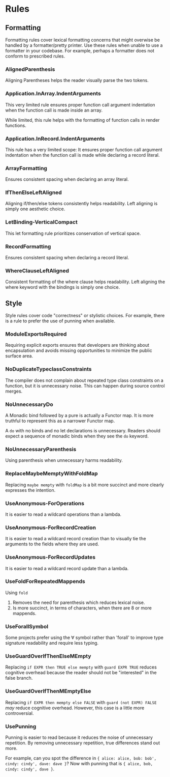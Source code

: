 # Rules

## Formatting

Formatting rules cover lexical formatting concerns that might overwise be handled by a formatter/pretty printer.
Use these rules when unable to use a formatter in your codebase. For example, perhaps a formatter does not conform to prescribed rules.

### AlignedParenthesis

Aligning Parentheses helps the reader visually parse the two tokens.

### Application.InArray.IndentArguments

This very limited rule ensures proper function call argument indentation when the function call is made inside an array.

While limited, this rule helps with the formatting of function calls in render functions.

### Application.InRecord.IndentArguments

This rule has a very limited scope: It ensures proper function call argument indentation when the function call is made while declaring a record literal.

### ArrayFormatting

Ensures consistent spacing when declaring an array literal.

### IfThenElseLeftAligned

Aligning if/then/else tokens consistently helps readability. Left aligning is simply one aesthetic choice.

### LetBinding-VerticalCompact

This let formatting rule prioritizes conservation of vertical space.

### RecordFormatting

Ensures consistent spacing when declaring a record literal.

### WhereClauseLeftAligned

Consistent formatting of the where clause helps readability. Left aligning the where keyword with the bindings is simply one choice.

## Style

Style rules cover code "correctness" or stylistic choices. For example, there is a rule to prefer the use of punning when available.

### ModuleExportsRequired

Requiring explicit exports ensures that developers are thinking about encapsulation and avoids missing opportunities to minimize the public surface area.

### NoDuplicateTypeclassConstraints

The compiler does not complain about repeated type class constraints on a function, but it is unnecessary noise. This can happen during source control merges.

### NoUnnecessaryDo

A Monadic bind followed by a pure is actually a Functor map. It is more truthful to represent this as a narrower Functor map.

A `do` with no binds and no let declarations is unnecessary. Readers should expect a sequence of monadic binds when they see the `do` keyword.

### NoUnnecessaryParenthesis

Using parenthesis when unnecessary harms readability.

### ReplaceMaybeMemptyWithFoldMap

Replacing `maybe mempty` with `foldMap` is a bit more succinct and more clearly expresses the intention.

### UseAnonymous-ForOperations

It is easier to read a wildcard operations than a lambda.

### UseAnonymous-ForRecordCreation

It is easier to read a wildcard record creation than to visually tie the arguments to the fields where they are used.

### UseAnonymous-ForRecordUpdates

It is easier to read a wildcard record update than a lambda.

### UseFoldForRepeatedMappends

Using `fold`

1. Removes the need for parenthesis which reduces lexical noise.
2. Is more succinct, in terms of characters, when there are 8 or more mappends.

### UseForallSymbol

Some projects prefer using the ∀ symbol rather than 'forall' to improve type signature readability and require less typing.

### UseGuardOverIfThenElseMEmpty

Replacing `if EXPR then TRUE else mempty` with `guard EXPR TRUE` reduces cognitive overhead because the reader should not be "interested" in the false branch.

### UseGuardOverIfThenMEmptyElse

Replacing `if EXPR then mempty else FALSE` with `guard (not EXPR) FALSE` _may_ reduce cognitive overhead. However, this case is a little more controversial.

### UsePunning

Punning is easier to read because it reduces the noise of unnecessary repetition. By removing unnecessary repetition, true differences stand out more.

For example, can you spot the difference in `{ alice: alice, bob: bob', cindy: cindy', dave: dave }`?
Now with punning that is `{ alice, bob, cindy: cindy', dave }`.
